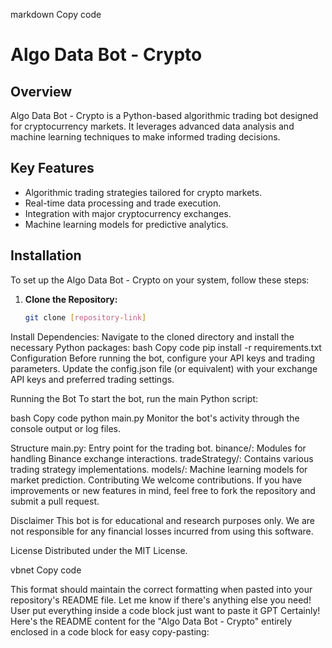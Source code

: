markdown
Copy code
# Algo Data Bot - Crypto

## Overview
Algo Data Bot - Crypto is a Python-based algorithmic trading bot designed for cryptocurrency markets. It leverages advanced data analysis and machine learning techniques to make informed trading decisions.

## Key Features
- Algorithmic trading strategies tailored for crypto markets.
- Real-time data processing and trade execution.
- Integration with major cryptocurrency exchanges.
- Machine learning models for predictive analytics.

## Installation

To set up the Algo Data Bot - Crypto on your system, follow these steps:

1. **Clone the Repository:**
   ```bash
   git clone [repository-link]
Install Dependencies:
Navigate to the cloned directory and install the necessary Python packages:
bash
Copy code
pip install -r requirements.txt
Configuration
Before running the bot, configure your API keys and trading parameters. Update the config.json file (or equivalent) with your exchange API keys and preferred trading settings.

Running the Bot
To start the bot, run the main Python script:

bash
Copy code
python main.py
Monitor the bot's activity through the console output or log files.

Structure
main.py: Entry point for the trading bot.
binance/: Modules for handling Binance exchange interactions.
tradeStrategy/: Contains various trading strategy implementations.
models/: Machine learning models for market prediction.
Contributing
We welcome contributions. If you have improvements or new features in mind, feel free to fork the repository and submit a pull request.

Disclaimer
This bot is for educational and research purposes only. We are not responsible for any financial losses incurred from using this software.

License
Distributed under the MIT License.

vbnet
Copy code

This format should maintain the correct formatting when pasted into your repository's README file. Let me know if there's anything else you need!
User
put everything inside a code block just want to paste it
GPT
Certainly! Here's the README content for the "Algo Data Bot - Crypto" entirely enclosed in a code block for easy copy-pasting:

